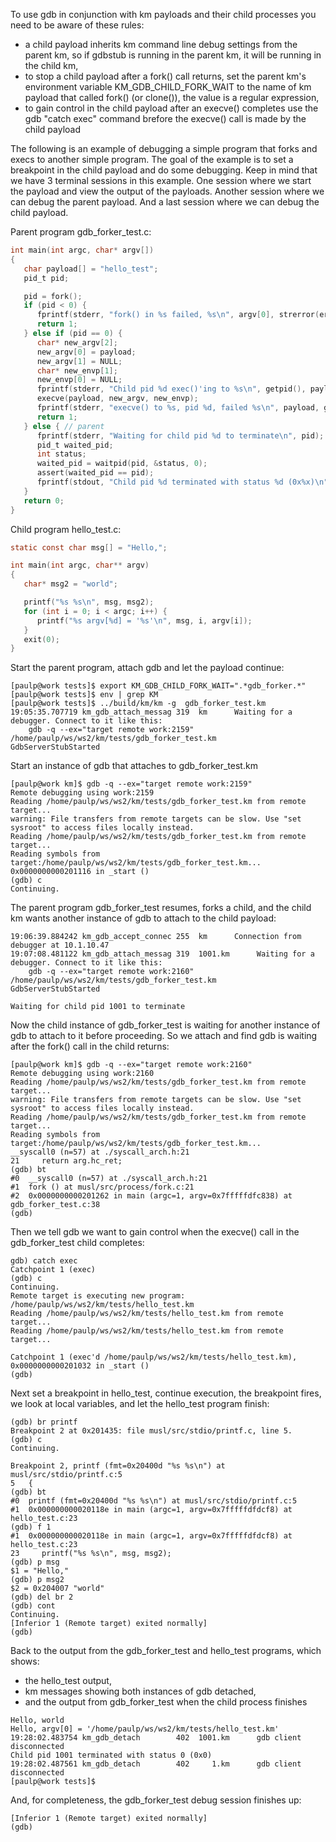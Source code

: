 To use gdb in conjunction with km payloads and their child processes you need to be aware of these rules:  
 - a child payload inherits km command line debug settings from the parent km, so if gdbstub is running in the parent km, it will be running in the child km,  
 - to stop a child payload after a fork() call returns, set the parent km's environment variable KM_GDB_CHILD_FORK_WAIT to the name of km payload that called fork() (or clone()), the value is a regular expression,  
 - to gain control in the child payload after an execve() completes use the gdb "catch exec" command brefore the execve() call is made by the child payload  

The following is an example of debugging a simple program that forks and execs to another simple program.
The goal of the example is to set a breakpoint in the child payload and do some debugging.
Keep in mind that we have 3 terminal sessions in this example.  One session where we start the payload and view the output of the payloads.
Another session where we can debug the parent payload.
And a last session where we can debug the child payload.

Parent program gdb_forker_test.c:

```c
int main(int argc, char* argv[])
{
   char payload[] = "hello_test";
   pid_t pid;

   pid = fork();
   if (pid < 0) {
      fprintf(stderr, "fork() in %s failed, %s\n", argv[0], strerror(errno));
      return 1;
   } else if (pid == 0) {
      char* new_argv[2];
      new_argv[0] = payload;
      new_argv[1] = NULL;
      char* new_envp[1];
      new_envp[0] = NULL;
      fprintf(stderr, "Child pid %d exec()'ing to %s\n", getpid(), payload);
      execve(payload, new_argv, new_envp);
      fprintf(stderr, "execve() to %s, pid %d, failed %s\n", payload, getpid(), strerror(errno));
      return 1;
   } else { // parent
      fprintf(stderr, "Waiting for child pid %d to terminate\n", pid);
      pid_t waited_pid;
      int status;
      waited_pid = waitpid(pid, &status, 0);
      assert(waited_pid == pid);
      fprintf(stdout, "Child pid %d terminated with status %d (0x%x)\n", pid, status, status);
   }
   return 0;
}
```


Child program hello_test.c:

```c
static const char msg[] = "Hello,";

int main(int argc, char** argv)
{
   char* msg2 = "world";

   printf("%s %s\n", msg, msg2);
   for (int i = 0; i < argc; i++) {
      printf("%s argv[%d] = '%s'\n", msg, i, argv[i]);
   }
   exit(0);
}
```


Start the parent program, attach gdb and let the payload continue:

```
[paulp@work tests]$ export KM_GDB_CHILD_FORK_WAIT=".*gdb_forker.*"
[paulp@work tests]$ env | grep KM
[paulp@work tests]$ ../build/km/km -g  gdb_forker_test.km
19:05:35.707719 km_gdb_attach_messag 319  km      Waiting for a debugger. Connect to it like this:
	gdb -q --ex="target remote work:2159" /home/paulp/ws/ws2/km/tests/gdb_forker_test.km
GdbServerStubStarted
```


Start an instance of gdb that attaches to gdb_forker_test.km

```
[paulp@work km]$ gdb -q --ex="target remote work:2159"
Remote debugging using work:2159
Reading /home/paulp/ws/ws2/km/tests/gdb_forker_test.km from remote target...
warning: File transfers from remote targets can be slow. Use "set sysroot" to access files locally instead.
Reading /home/paulp/ws/ws2/km/tests/gdb_forker_test.km from remote target...
Reading symbols from target:/home/paulp/ws/ws2/km/tests/gdb_forker_test.km...
0x0000000000201116 in _start ()
(gdb) c
Continuing.
```



The parent program gdb_forker_test resumes, forks a child, and the child km wants another instance of gdb to attach to the child payload:

```
19:06:39.884242 km_gdb_accept_connec 255  km      Connection from debugger at 10.1.10.47
19:07:08.481122 km_gdb_attach_messag 319  1001.km      Waiting for a debugger. Connect to it like this:
	gdb -q --ex="target remote work:2160" /home/paulp/ws/ws2/km/tests/gdb_forker_test.km
GdbServerStubStarted

Waiting for child pid 1001 to terminate
```



Now the child instance of gdb_forker_test is waiting for another instance of gdb to attach to it before proceeding.
So we attach and find gdb is waiting after the fork() call in the child returns:

```
[paulp@work km]$ gdb -q --ex="target remote work:2160"
Remote debugging using work:2160
Reading /home/paulp/ws/ws2/km/tests/gdb_forker_test.km from remote target...
warning: File transfers from remote targets can be slow. Use "set sysroot" to access files locally instead.
Reading /home/paulp/ws/ws2/km/tests/gdb_forker_test.km from remote target...
Reading symbols from target:/home/paulp/ws/ws2/km/tests/gdb_forker_test.km...
__syscall0 (n=57) at ./syscall_arch.h:21
21	   return arg.hc_ret;
(gdb) bt
#0  __syscall0 (n=57) at ./syscall_arch.h:21
#1  fork () at musl/src/process/fork.c:21
#2  0x0000000000201262 in main (argc=1, argv=0x7fffffdfc838) at gdb_forker_test.c:38
(gdb) 
```


Then we tell gdb we want to gain control when the execve() call in the gdb_forker_test child completes:

```
gdb) catch exec
Catchpoint 1 (exec)
(gdb) c
Continuing.
Remote target is executing new program: /home/paulp/ws/ws2/km/tests/hello_test.km
Reading /home/paulp/ws/ws2/km/tests/hello_test.km from remote target...
Reading /home/paulp/ws/ws2/km/tests/hello_test.km from remote target...

Catchpoint 1 (exec'd /home/paulp/ws/ws2/km/tests/hello_test.km), 0x0000000000201032 in _start ()
(gdb)
```



Next set a breakpoint in hello_test, continue execution, the breakpoint fires, we look at local variables, and let the hello_test program finish:

```
(gdb) br printf
Breakpoint 2 at 0x201435: file musl/src/stdio/printf.c, line 5.
(gdb) c
Continuing.

Breakpoint 2, printf (fmt=0x20400d "%s %s\n") at musl/src/stdio/printf.c:5
5	{
(gdb) bt
#0  printf (fmt=0x20400d "%s %s\n") at musl/src/stdio/printf.c:5
#1  0x000000000020118e in main (argc=1, argv=0x7fffffdfdcf8) at hello_test.c:23
(gdb) f 1
#1  0x000000000020118e in main (argc=1, argv=0x7fffffdfdcf8) at hello_test.c:23
23	   printf("%s %s\n", msg, msg2);
(gdb) p msg
$1 = "Hello,"
(gdb) p msg2
$2 = 0x204007 "world"
(gdb) del br 2
(gdb) cont
Continuing.
[Inferior 1 (Remote target) exited normally]
(gdb)
```



Back to the output from the gdb_forker_test and hello_test programs, which shows:
- the hello_test output,
- km messages showing both instances of gdb detached,
- and the output from gdb_forker_test when the child process finishes

```
Hello, world
Hello, argv[0] = '/home/paulp/ws/ws2/km/tests/hello_test.km'
19:28:02.483754 km_gdb_detach        402  1001.km      gdb client disconnected
Child pid 1001 terminated with status 0 (0x0)
19:28:02.487561 km_gdb_detach        402     1.km      gdb client disconnected
[paulp@work tests]$ 
```


And, for completeness, the gdb_forker_test debug session finishes up:

```
[Inferior 1 (Remote target) exited normally]
(gdb)
```
